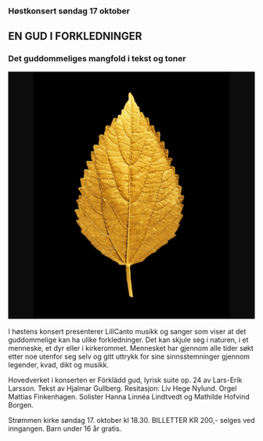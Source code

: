 ### Høstkonsert søndag 17 oktober
## EN GUD I FORKLEDNINGER 
### Det guddommeliges mangfold i tekst og toner

![blad.png](assets/bilder_til_web/blad.png)

I høstens konsert presenterer LillCanto musikk og sanger som viser at det guddommelige kan ha ulike forkledninger. Det kan skjule seg i naturen, i et menneske, et dyr eller i kirkerommet. Mennesket har gjennom alle tider søkt etter noe utenfor seg selv og gitt uttrykk for sine sinnsstemninger gjennom legender, kvad, dikt og musikk.

Hovedverket i konserten er Förklädd gud, lyrisk suite op. 24 av Lars-Erik Larsson. Tekst av Hjalmar Gullberg. Resitasjon: Liv Hege Nylund. Orgel Mattias Finkenhagen. Solister Hanna Linnéa Lindtvedt og Mathilde Hofvind Borgen.

Strømmen kirke søndag 17. oktober kl 18.30. BILLETTER KR 200,- selges ved inngangen. Barn under 16 år gratis.
